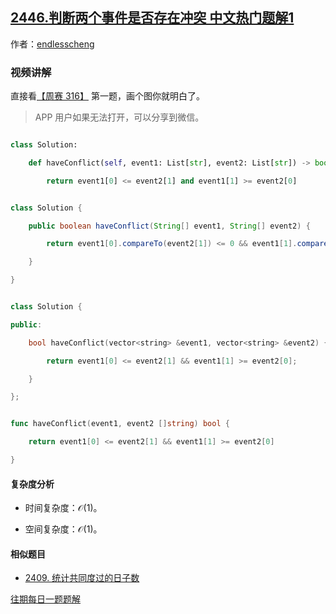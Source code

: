 ## [2446.判断两个事件是否存在冲突 中文热门题解1](https://leetcode.cn/problems/determine-if-two-events-have-conflict/solutions/100000/yi-xing-dai-ma-bi-jiao-liang-dui-zi-fu-c-34ae)

作者：[endlesscheng](https://leetcode.cn/u/endlesscheng)

### 视频讲解

直接看[【周赛 316】](https://www.bilibili.com/video/BV1ne4y1e7nu) 第一题，画个图你就明白了。

> APP 用户如果无法打开，可以分享到微信。

```py [sol1-Python3]
class Solution:
    def haveConflict(self, event1: List[str], event2: List[str]) -> bool:
        return event1[0] <= event2[1] and event1[1] >= event2[0]
```

```java [sol1-Java]
class Solution {
    public boolean haveConflict(String[] event1, String[] event2) {
        return event1[0].compareTo(event2[1]) <= 0 && event1[1].compareTo(event2[0]) >= 0;
    }
}
```

```cpp [sol1-C++]
class Solution {
public:
    bool haveConflict(vector<string> &event1, vector<string> &event2) {
        return event1[0] <= event2[1] && event1[1] >= event2[0];
    }
};
```

```go [sol1-Go]
func haveConflict(event1, event2 []string) bool {
	return event1[0] <= event2[1] && event1[1] >= event2[0]
}
```

#### 复杂度分析

- 时间复杂度：$\mathcal{O}(1)$。
- 空间复杂度：$\mathcal{O}(1)$。

#### 相似题目

- [2409. 统计共同度过的日子数](https://leetcode.cn/problems/count-days-spent-together/)

[往期每日一题题解](https://github.com/EndlessCheng/codeforces-go/blob/master/leetcode/SOLUTIONS.md)
